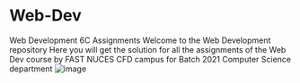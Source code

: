 # Web-Dev
Web Development 6C Assignments
Welcome to the Web Development repository
Here you will get the solution for all the assignments of the Web Dev course by FAST NUCES CFD campus for Batch 2021 Computer Science department
![image](https://github.com/Shaheer66/Web-Dev-Assignments/assets/97315617/91dec244-74bd-476b-be58-978e290104ee)
